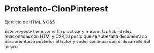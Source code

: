 # Protalento-ClonPinterest
Ejercicio de HTML &amp; CSS

Este proyecto tiene como fin practicar y mejorar las habilidades relacionadas con HTMl y CSS, 
al punto que se sube falta documentarlo para orientarse posterior al lector y poder continuar con el desarrollo del mismo
